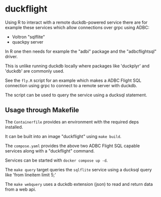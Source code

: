 # duckflight

Using R to interact with a remote duckdb-powered service there are for example these services which allow connections over grpc using ADBC:

- Voltron "sqlflite"
- quackpy server

In R one then needs for example the "adbi" package and the "adbcflightsql" driver.

This is unlike running duckdb locally where packages like 'duckplyr' and 'duckdb' are commonly used.

See the `fly.R` script for an example which makes a ADBC Flight SQL connection using grpc to connect to a remote server with duckdb.

The script can be used to query the service using a ducksql statement.


## Usage through Makefile

The `Containerfile` provides an environment with the required deps installed. 

It can be built into an image "duckflight" using `make build`.

The `compose.yaml` provides the above two ADBC Flight SQL capable services along with a "duckflight" command.

Services can be started with `docker compose up -d`.

The `make query` target queries the `sqlflite` service using a ducksql query like 'from lineitem limit 5;'

The `make webquery` uses a duckdb extension (json) to read and return data from a web api.
